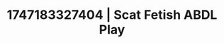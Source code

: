 ---
categories:
- Curvy goddess
- Swimmer
- Erotic adventure
- Nighttime romance
- Lustful close-up
image: /assets/images/1747183327404.webp
layout: post
seo:
  description: Featured content with artistic Scat Fetish, ABDL Play. HD images available.
  keywords: Scat Fetish, ABDL Play
  og_image: /assets/images/1747183327404.webp
  schema_type: VisualArtwork
tags:
- ABDL Play
- '#1747183327404'
- Scat Fetish
title: 1747183327404 | Scat Fetish ABDL Play
---